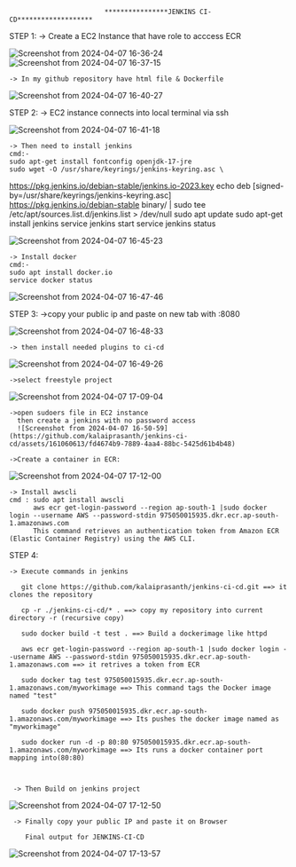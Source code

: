                             ****************JENKINS CI-CD*******************

STEP 1:
    -> Create a EC2 Instance that have role to acccess ECR 
    
![Screenshot from 2024-04-07 16-36-24](https://github.com/kalaiprasanth/jenkins-ci-cd/assets/161060613/bf7c0f60-7402-416c-ba85-adc19b139e08)
![Screenshot from 2024-04-07 16-37-15](https://github.com/kalaiprasanth/jenkins-ci-cd/assets/161060613/76bf27d8-0936-40e0-805f-d1512db90889)

    -> In my github repository have html file & Dockerfile
![Screenshot from 2024-04-07 16-40-27](https://github.com/kalaiprasanth/jenkins-ci-cd/assets/161060613/879462ab-a7ba-4cf5-a607-20ae759c34b5)

STEP 2:
    -> EC2 instance connects into local terminal via ssh
    
![Screenshot from 2024-04-07 16-41-18](https://github.com/kalaiprasanth/jenkins-ci-cd/assets/161060613/96b015ee-58b7-4021-911c-b016d26cb53c)

    -> Then need to install jenkins
    cmd:-
    sudo apt-get install fontconfig openjdk-17-jre
    sudo wget -O /usr/share/keyrings/jenkins-keyring.asc \
  https://pkg.jenkins.io/debian-stable/jenkins.io-2023.key
echo deb [signed-by=/usr/share/keyrings/jenkins-keyring.asc] \
  https://pkg.jenkins.io/debian-stable binary/ | sudo tee \
  /etc/apt/sources.list.d/jenkins.list > /dev/null
    sudo apt update
    sudo apt-get install jenkins
    service jenkins start
    service jenkins status


![Screenshot from 2024-04-07 16-45-23](https://github.com/kalaiprasanth/jenkins-ci-cd/assets/161060613/8cb97394-9db0-4aa8-9154-2dde797069cd)


    -> Install docker 
    cmd:-
    sudo apt install docker.io
    service docker status
 ![Screenshot from 2024-04-07 16-47-46](https://github.com/kalaiprasanth/jenkins-ci-cd/assets/161060613/52ff36de-2904-49f0-95dc-6f71122faf64)

STEP 3:
    ->copy your public ip and paste on new tab with :8080
    

 ![Screenshot from 2024-04-07 16-48-33](https://github.com/kalaiprasanth/jenkins-ci-cd/assets/161060613/95ec5614-0432-445b-955e-c057290a332b)

    -> then install needed plugins to ci-cd

 ![Screenshot from 2024-04-07 16-49-26](https://github.com/kalaiprasanth/jenkins-ci-cd/assets/161060613/d9565f1f-4465-49db-9509-72cbc7fb1288)

    ->select freestyle project 
    
 ![Screenshot from 2024-04-07 17-09-04](https://github.com/kalaiprasanth/jenkins-ci-cd/assets/161060613/d141c209-4398-46db-8b8c-154416bca810)


    ->open sudoers file in EC2 instance
      then create a jenkins with no password access
      ![Screenshot from 2024-04-07 16-50-59](https://github.com/kalaiprasanth/jenkins-ci-cd/assets/161060613/fd4674b9-7889-4aa4-88bc-5425d61b4b48)

    ->Create a container in ECR:
  ![Screenshot from 2024-04-07 17-12-00](https://github.com/kalaiprasanth/jenkins-ci-cd/assets/161060613/c8dad595-774b-4d50-a4fa-b3569dfef558)

    -> Install awscli
    cmd : sudo apt install awscli
          aws ecr get-login-password --region ap-south-1 |sudo docker login --username AWS --password-stdin 975050015935.dkr.ecr.ap-south-1.amazonaws.com
          This command retrieves an authentication token from Amazon ECR (Elastic Container Registry) using the AWS CLI.

STEP 4:

    -> Execute commands in jenkins

       git clone https://github.com/kalaiprasanth/jenkins-ci-cd.git ==> it clones the repository

       cp -r ./jenkins-ci-cd/* . ==> copy my repository into current directory -r (recursive copy)

       sudo docker build -t test . ==> Build a dockerimage like httpd

       aws ecr get-login-password --region ap-south-1 |sudo docker login --username AWS --password-stdin 975050015935.dkr.ecr.ap-south-1.amazonaws.com ==> it retrives a token from ECR

       sudo docker tag test 975050015935.dkr.ecr.ap-south-1.amazonaws.com/myworkimage ==> This command tags the Docker image named "test" 

       sudo docker push 975050015935.dkr.ecr.ap-south-1.amazonaws.com/myworkimage ==> Its pushes the docker image named as "myworkimage"

       sudo docker run -d -p 80:80 975050015935.dkr.ecr.ap-south-1.amazonaws.com/myworkimage ==> Its runs a docker container port mapping into(80:80)



     -> Then Build on jenkins project
  ![Screenshot from 2024-04-07 17-12-50](https://github.com/kalaiprasanth/jenkins-ci-cd/assets/161060613/0197f447-ecc1-410a-8110-6ed40f68c43a)

     -> Finally copy your public IP and paste it on Browser

        Final output for JENKINS-CI-CD
        
   ![Screenshot from 2024-04-07 17-13-57](https://github.com/kalaiprasanth/jenkins-ci-cd/assets/161060613/cae67602-2337-4fed-a8de-2ba023d5918b)


        

     
    

    
